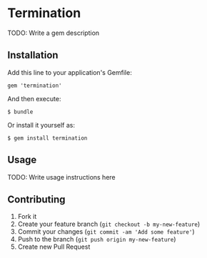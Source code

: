 # Termination

TODO: Write a gem description

## Installation

Add this line to your application's Gemfile:

    gem 'termination'

And then execute:

    $ bundle

Or install it yourself as:

    $ gem install termination

## Usage

TODO: Write usage instructions here

## Contributing

1. Fork it
2. Create your feature branch (`git checkout -b my-new-feature`)
3. Commit your changes (`git commit -am 'Add some feature'`)
4. Push to the branch (`git push origin my-new-feature`)
5. Create new Pull Request
